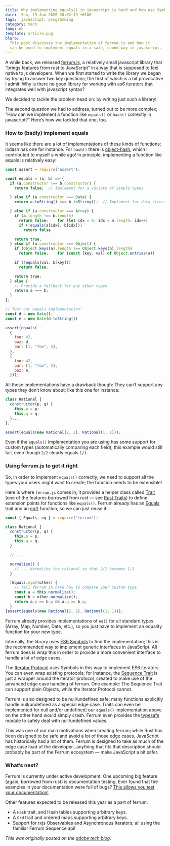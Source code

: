```yaml
---
title: Why implementing equals() in javascript is hard and how use Symbols to do it correctly!
date:  Sun, 19 Jan 2020 20:02:19 +0100
tags:  javascript, programming
category: tech
lang: en
template: article.pug
blurb:
  This post discusses the implementation of ferrum.js and how it
  can be used to implement equals in a safe, sound way in javascript.
---
```


A while back, we released [ferrum.js](https://github.com/adobe/ferrum),
a relatively small javascript library that “brings features from rust to
JavaScript” in a way that is supposed to feel native to js developers.
When we first started to write the library we began by trying to answer
two key questions; the first of which is a bit provocative I admit: Why
is there no good library for working with es6 iterators that integrates
well with javascript syntax?

We decided to tackle the problem head on: by writing just such a
library!

The second question we had to address, turned out to be more complex;
“How can we implement a function like `equals()` or `hash()` correctly
in javascript?" Here’s how we tackled that one, too.

### How to (badly) implement equals

It seems like there are a lot of implementations of these kinds of
functions; lodash has one for instance. For `hash()` there is
[object-hash](https://github.com/puleos/object-hash), which I
contributed to myself a while ago! In principle, implementing a
function like equals is relatively easy:

```javascript
const assert = require('assert');

const equals = (a, b) => {
  if (a.constructor !== b.constructor) {
    return false;  // Implement for a variety of simple types

  } else if (a.constructor === Date) {
    return a.toString() === b.toString();  // Implement for data structures using recursion

  } else if (a.constructor === Array) {
    if (a.length !== b.length)
      return false;    for (let idx = 0; idx < a.length; idx++)
      if (!equals(a[idx], b[idx]))
        return false

    return true;
  } else if (a.constructor === Object) {
    if (Object.keys(a).length !== Object.keys(b).length)
      return false;    for (const [key, val] of Object.entries(a))

    if (!equals(val, b[key]))
      return false;

    return true;
  } else {
    // Provide a fallback for any other types
    return a === b;
  }
};

// Test our equals implementation!
const d = new Date();
const e = new Date(d.toString())

assert(equals(
  {
    foo: 42,
    baz: d,
    bar: [1, "foo", 3],
  },
  {
    foo: 42,
    bar: [1, "foo", 3],
    baz: e,
  }));
```

All these implementations have a drawback though: They can’t support any
types they don’t know about; like this one for instance:

```javascript
class Rational {
  constructor(p, q) {
    this.p = p;
    this.q = q;
  }...
};

assert(equals(new Rational(2, 2), Rational(1, 1)));
```

Even if the `equals()` implementation you are using has some support for
custom types (automatically comparing each field), this example would
still fail, even though `2/2` clearly equals `1/1`.

### Using ferrum.js to get it right

So, in order to implement `equals()` correctly, we need to support all
the types your users might want to create; the function needs to be
extensible!

Here is where `ferrum.js` comes in; it provides a helper class called
[Trait](https://www.ferrumjs.org/module-trait-Trait.html) (one of the
features borrowed from rust — see [Rust
Traits](https://doc.rust-lang.org/1.8.0/book/traits.html)) to define
extension points for functions like `equals()`. Ferrum already has an
[Equals](https://www.ferrumjs.org/module-stdtraits-Equals.html) trait
and an [eq()](https://www.ferrumjs.org/module-stdtraits.html#~eq)
function, so we can just reuse it:

```javascript
const { Equals, eq } = require('ferrum');

class Rational {
  constructor(p, q) {
    this.p = p;
    this.q = q;
  }

  // ...

  normalize() {
    // ... Normalize the rational so that 2/2 becomes 1/1
  }

  [Equals.sym](other) {
    // Tell ferrum in here how to compare your custom type
    const a = this.normalize();
    const b = other.normalize();
    return a.p == b.p && a.q == b.q;
  }
}assert(equals(new Rational(2, 2), Rational(1, 1)));
```

Ferrum already provides implementations of `eq()` for all standard types
(Array, Map, Number, Date, etc.), so you just have to implement an
equality function for your new type.

Internally, the library uses [ES6 Symbols](https://developer.mozilla.org/en-US/docs/Web/JavaScript/Reference/Global_Objects/Symbol)
to find the implementation; this is the recommended way to implement
generic interfaces in JavaScript. All ferrum does is wrap this in order
to provide a more convenient interface to handle a lot of edge cases.

The [Iterator Protocol](https://developer.mozilla.org/en-US/docs/Web/JavaScript/Reference/Iteration_protocols)
uses Symbols in this way to implement ES6 iterators. You can even wrap
existing protocols; for instance, the [Sequence Trait](https://www.ferrumjs.org/module-sequence-Sequence.html) is just a
wrapper around the iterator protocol, created to make use of the
advanced edge case handling of ferrum. One example: The Sequence Trait
can support plain Objects, while the Iterator Protocol cannot.

Ferrum is also designed to be null/undefined safe; many functions
explicitly handle null/undefined as a special edge case. Traits can even
be implemented for null and/or undefined; our `equals()` implementation
above on the other hand would simply crash. Ferrum even provides the
[typesafe](https://www.ferrumjs.org/module-typesafe.html) module to
safely deal with null/undefined values.

This was one of our main motivations when creating ferrum; while Rust
has been designed to be safe and avoid a lot of those edge cases,
JavaScript has historically had a lot of them. Ferrum is designed to
take as much of the edge case load of the developer…anything that fits
that description should probably be part of the Ferrum ecosystem — make
JavaScript a bit safer.

### What’s next?

Ferrum is currently under active development. One upcoming big feature
(again, borrowed from rust) is documentation testing. Ever found that
the examples in your documentation were full of bugs? [This allows you
test your documentation!](https://github.com/adobe/ferrum.doctest/)

Other features expected to be released this year as a part of ferrum:

  - A `Hash` trait, and Hash tables supporting arbitrary keys.
  - A `Ord` trait and ordered maps supporting arbitrary keys.
  - Support for rxjs Observables and Asynchronous
    Iterators; all using the familiar Ferrum Sequence api!

*This was originally posted on the [adobe tech blog](https://medium.com/adobetech/ferrum-traits-a32309a613e7).*
